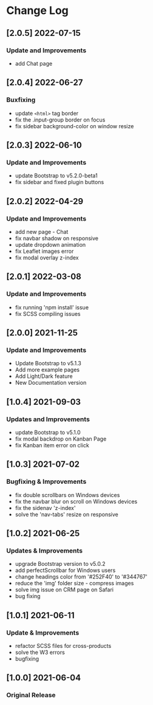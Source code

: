 # Change Log

## [2.0.5] 2022-07-15
### Update and Improvements
- add Chat page  
  
## [2.0.4] 2022-06-27
### Buxfixing
- update `<html>` tag border
- fix the .input-group border on focus
- fix sidebar background-color on window resize

## [2.0.3] 2022-06-10
### Update and Improvements
- update Bootstrap to v5.2.0-beta1
- fix sidebar and fixed plugin buttons

## [2.0.2] 2022-04-29
### Update and Improvements
- add new page - Chat
- fix navbar shadow on responsive
- update dropdown animation
- fix Leaflet images error
- fix modal overlay z-index

## [2.0.1] 2022-03-08
### Update and Improvements
- fix running 'npm install' issue
- fix SCSS compiling issues

## [2.0.0] 2021-11-25
### Update and Improvements
- Update Bootstrap to v5.1.3
- Add more example pages
- Add Light/Dark feature
- New Documentation version

## [1.0.4] 2021-09-03
### Updates and Improvements
- update Bootstrap to v5.1.0
- fix modal backdrop on Kanban Page
- fix Kanban item error on click

## [1.0.3] 2021-07-02
### Bugfixing & Improvements
- fix double scrollbars on Windows devices
- fix the navbar blur on scroll on Windows devices
- fix the sidenav 'z-index'
- solve the 'nav-tabs' resize on responsive

## [1.0.2] 2021-06-25
### Updates & Improvements
- upgrade Bootstrap version to v5.0.2
- add perfectScrollbar for Windows users
- change headings color from '#252F40' to '#344767'
- reduce the 'img' folder size - compress images
- solve img issue on CRM page on Safari
- bug fixing

## [1.0.1] 2021-06-11
### Update & Improvements
- refactor SCSS files for cross-products
- solve the W3 errors
- bugfixing

## [1.0.0] 2021-06-04
### Original Release
